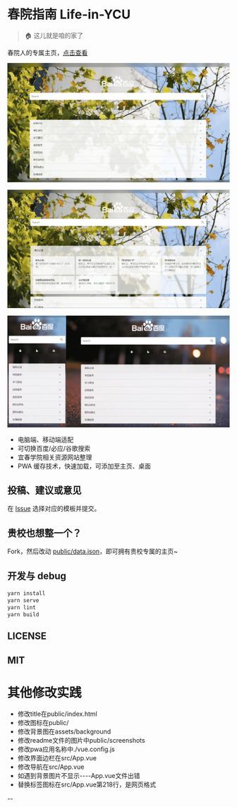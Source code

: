 # 春院指南 Life-in-YCU

> 🏠 这儿就是咱的家了

春院人的专属主页，[点击查看](https://ycu.wangcy.cf)


![](https://github.com/wchenyi/school-guide/raw/master/assets/screenshots/1.png)

![](https://github.com/wchenyi/school-guide/raw/master/assets/screenshots/2.png)

![](https://github.com/wchenyi/school-guide/raw/master/assets/screenshots/3.png)

* 电脑端、移动端适配
* 可切换百度/必应/谷歌搜索
* 宜春学院相关资源网站整理
* PWA 缓存技术，快速加载，可添加至主页、桌面

## 投稿、建议或意见

在 [Issue](https://github.com/wchenyi/school-guide/issues) 选择对应的模板并提交。

## 贵校也想整一个？

Fork，然后改动 [public/data.json](https://github.com/wchenyi/school-guide/blob/master/public/data.json)，即可拥有贵校专属的主页~

## 开发与 debug

```
yarn install
yarn serve
yarn lint
yarn build
```

## LICENSE

MIT
--
# 其他修改实践
* 修改title在public/index.html
* 修改图标在public/
* 修改背景图在assets/background
* 修改readme文件的图片中public/screenshots
* 修改pwa应用名称中./vue.config.js
* 修改界面边栏在src/App.vue
* 修改导航在src/App.vue
* 如遇到背景图片不显示----App.vue文件出错
* 替换标签图标在src/App.vue第218行，是网页格式

--
